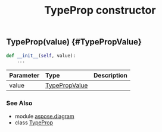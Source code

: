 ﻿---
title: TypeProp constructor
second_title: Aspose.Diagram for Python via .NET API References
description: 
type: docs
weight: 10
url: /python-net/aspose.diagram/typeprop/__init__/
is_root: false
---

## TypeProp(value) {#TypePropValue}



```python
def __init__(self, value):
    ...
```


| Parameter | Type | Description |
| :- | :- | :- |
| value | [TypePropValue](/diagram/python-net/aspose.diagram/typepropvalue) |  |



### See Also
* module [aspose.diagram](../../)
* class [TypeProp](/diagram/python-net/aspose.diagram/typeprop)
